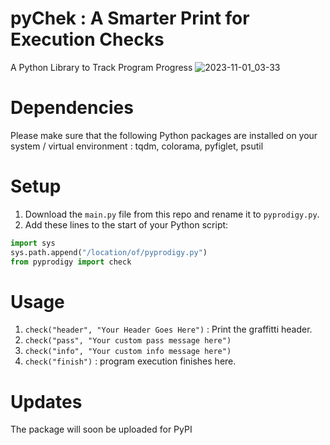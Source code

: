 # pyChek : A Smarter Print for Execution Checks
A Python Library to Track Program Progress
![2023-11-01_03-33](https://github.com/aakashsinghbais/pyprodigy/assets/56718090/b5eb78db-c61f-4e37-8933-73fe9a7ee363)

# Dependencies
Please make sure that the following Python packages are installed on your system / virtual environment : tqdm, colorama, pyfiglet, psutil

# Setup
1. Download the `main.py` file from this repo and rename it to `pyprodigy.py`.
2. Add these lines to the start of your Python script:
```python
import sys
sys.path.append("/location/of/pyprodigy.py")
from pyprodigy import check
```

# Usage
1. `check("header", "Your Header Goes Here")` : Print the graffitti header.
2. `check("pass", "Your custom pass message here")`
3. `check("info", "Your custom info message here")`
4. `check("finish")` : program execution finishes here.

# Updates
The package will soon be uploaded for PyPI
